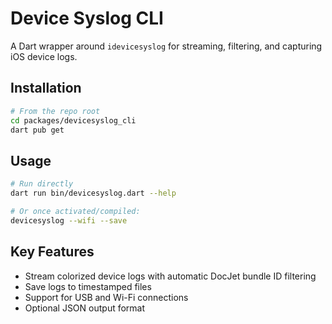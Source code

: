 # Device Syslog CLI

A Dart wrapper around `idevicesyslog` for streaming, filtering, and capturing iOS device logs.

## Installation

```bash
# From the repo root
cd packages/devicesyslog_cli
dart pub get
```

## Usage

```bash
# Run directly
dart run bin/devicesyslog.dart --help

# Or once activated/compiled:
devicesyslog --wifi --save
```

## Key Features

- Stream colorized device logs with automatic DocJet bundle ID filtering
- Save logs to timestamped files
- Support for USB and Wi-Fi connections
- Optional JSON output format
